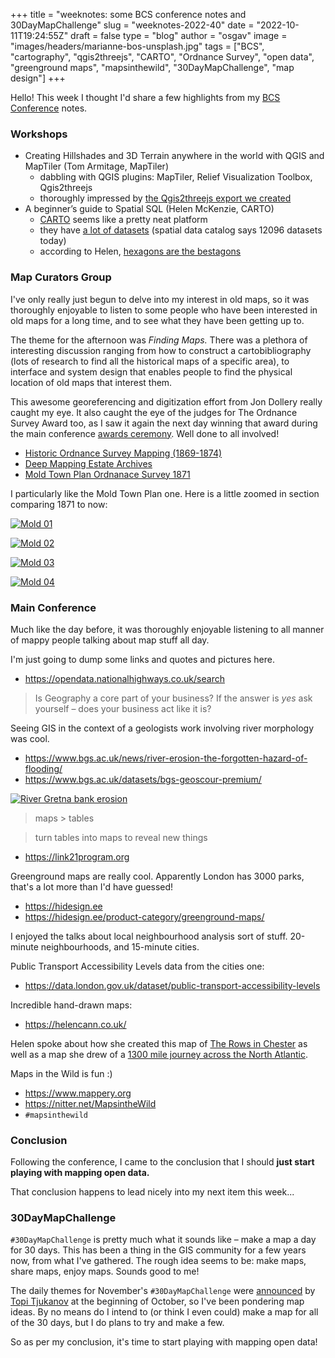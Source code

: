 
+++
title = "weeknotes: some BCS conference notes and 30DayMapChallenge"
slug = "weeknotes-2022-40"
date = "2022-10-11T19:24:55Z"
draft = false
type = "blog"
author = "osgav"
image = "images/headers/marianne-bos-unsplash.jpg"
tags = ["BCS", "cartography", "qgis2threejs", "CARTO", "Ordnance Survey", "open data", "greenground maps", "mapsinthewild", "30DayMapChallenge", "map design"]
+++

Hello! This week I thought I'd share a few highlights from my [BCS Conference](https://www.cartography.org.uk/annual-conference) notes.

<!--more-->

### **Workshops**

- Creating Hillshades and 3D Terrain anywhere in the world with QGIS and MapTiler (Tom Armitage, MapTiler)
  - dabbling with QGIS plugins: MapTiler, Relief Visualization Toolbox, Qgis2threejs
  - thoroughly impressed by [the Qgis2threejs export we created](/qgis2threejs/bcs-geoviz-workshop/eastbourne-pier.html)
- A beginner’s guide to Spatial SQL (Helen McKenzie, CARTO)
  - [CARTO](https://carto.com/) seems like a pretty neat platform
  - they have [a lot of datasets](https://carto.com/spatial-data-catalog/browser/) (spatial data catalog says 12096 datasets today)
  - according to Helen, [hexagons are the bestagons](https://carto.com/blog/hexagons-for-location-intelligence/)


### **Map Curators Group**

I've only really just begun to delve into my interest in old maps, so it was thoroughly enjoyable to listen to some people who have been interested in old maps for a long time, and to see what they have been getting up to. 

The theme for the afternoon was *Finding Maps.* There was a plethora of interesting discussion ranging from how to construct a cartobibliography (lots of research to find all the historical maps of a specific area), to interface and system design that enables people to find the physical location of old maps that interest them. 

This awesome georeferencing and digitization effort from Jon Dollery really caught my eye. It also caught the eye of the judges for The Ordnance Survey Award too, as I saw it again the next day winning that award during the main conference [awards ceremony](https://www.cartography.org.uk/2021-22-awards-entries). Well done to all involved!

- [Historic Ordnance Survey Mapping (1869-1874)](https://rcahmw.maps.arcgis.com/apps/webappviewer/index.html?id=ef2ca7073a624707b03cce83a769f7a9/)
- [Deep Mapping Estate Archives](https://rcahmw.maps.arcgis.com/apps/webappviewer/index.html?id=c6a414a5042848e291bf2a3d0d626424)
- [Mold Town Plan Ordnanace Survey 1871](https://rcahmw.maps.arcgis.com/apps/webappviewer/index.html?id=00a80b3e58da4c9ba316ebf99358981d)

I particularly like the Mold Town Plan one. Here is a little zoomed in section comparing 1871 to now:

[![Mold 01](/images/posts/weeknotes-2022-40/mold01.jpg)](/images/posts/weeknotes-2022-40/mold01.jpg)

[![Mold 02](/images/posts/weeknotes-2022-40/mold02.jpg)](/images/posts/weeknotes-2022-40/mold02.jpg)

[![Mold 03](/images/posts/weeknotes-2022-40/mold03.jpg)](/images/posts/weeknotes-2022-40/mold03.jpg)

[![Mold 04](/images/posts/weeknotes-2022-40/mold04.jpg)](/images/posts/weeknotes-2022-40/mold04.jpg)


### **Main Conference**

Much like the day before, it was thoroughly enjoyable listening to all manner of mappy people talking about map stuff all day. 

I'm just going to dump some links and quotes and pictures here.

- https://opendata.nationalhighways.co.uk/search

> Is Geography a core part of your business?
> If the answer is *yes* ask yourself – does your business act like it is?

Seeing GIS in the context of a geologists work involving river morphology was cool.

- https://www.bgs.ac.uk/news/river-erosion-the-forgotten-hazard-of-flooding/
- https://www.bgs.ac.uk/datasets/bgs-geoscour-premium/

[![River Gretna bank erosion](/images/posts/weeknotes-2022-40/bgs-river-scour.jpg "River Gretna bank erosion")](/images/posts/weeknotes-2022-40/bgs-river-scour.jpg)

> maps > tables

> turn tables into maps to reveal new things

- https://link21program.org

Greenground maps are really cool. Apparently London has 3000 parks, that's a lot more than I'd have guessed!

- https://hidesign.ee
- https://hidesign.ee/product-category/greenground-maps/

I enjoyed the talks about local neighbourhood analysis sort of stuff. 20-minute neighbourhoods, and 15-minute cities.

Public Transport Accessibility Levels data from the cities one:

- https://data.london.gov.uk/dataset/public-transport-accessibility-levels

Incredible hand-drawn maps:

- https://helencann.co.uk/

Helen spoke about how she created this map of [The Rows in Chester](https://helencann.co.uk/a-map-of-the-rows-marketing-cheshire) as well as a map she drew of a [1300 mile journey across the North Atlantic](https://helencann.co.uk/we-dream-of-blue-whales).

Maps in the Wild is fun :) 

- https://www.mappery.org
- https://nitter.net/MapsintheWild
- `#mapsinthewild`


### **Conclusion**

Following the conference, I came to the conclusion that I should **just start playing with mapping open data.** 

That conclusion happens to lead nicely into my next item this week...


### **30DayMapChallenge**

`#30DayMapChallenge` is pretty much what it sounds like – make a map a day for 30 days. This has been a thing in the GIS community for a few years now, from what I've gathered. The rough idea seems to be: make maps, share maps, enjoy maps. Sounds good to me!

The daily themes for November's `#30DayMapChallenge` were [announced](https://nitter.net/tjukanov/status/1576650170535936001) by [Topi Tjukanov](https://tjukanov.org/) at the beginning of October, so I've been pondering map ideas. By no means do I intend to (or think I even could) make a map for all of the 30 days, but I do plans to try and make a few. 

So as per my conclusion, it's time to start playing with mapping open data!
